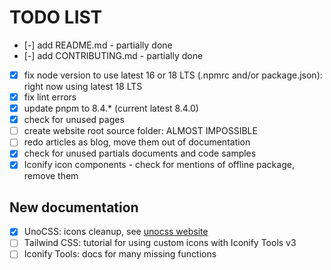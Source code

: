 # TODO LIST

- [-] add README.md - partially done
- [-] add CONTRIBUTING.md - partially done
- [x] fix node version to use latest 16 or 18 LTS (.npmrc and/or package.json): right now using latest 18 LTS
- [x] fix lint errors
- [x] update pnpm to 8.4.* (current latest 8.4.0)
- [x] check for unused pages
- [ ] create website root source folder: ALMOST IMPOSSIBLE
- [ ] redo articles as blog, move them out of documentation
- [x] check for unused partials documents and code samples
- [x] Iconify icon components - check for mentions of offline package, remove them

## New documentation

- [x] UnoCSS: icons cleanup, see [unocss website](https://unocss.dev/presets/icons#advanced-custom-icon-set-cleanup)
- [ ] Tailwind CSS: tutorial for using custom icons with Iconify Tools v3
- [ ] Iconify Tools: docs for many missing functions
